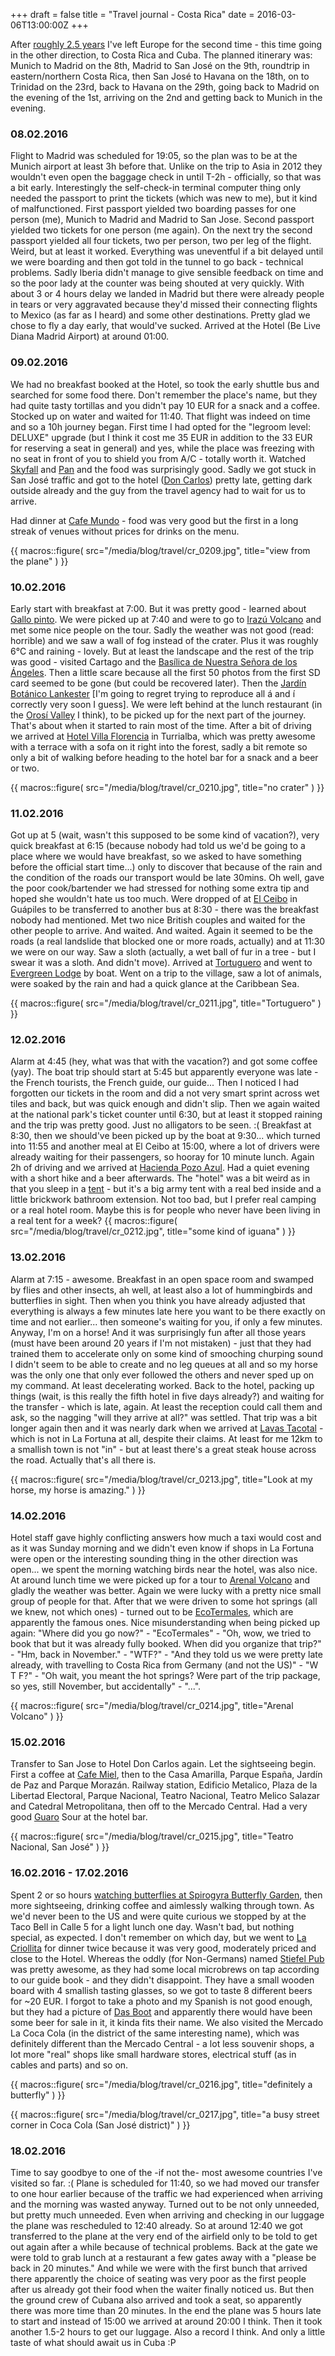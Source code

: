 +++
draft = false
title = "Travel journal - Costa Rica"
date = 2016-03-06T13:00:00Z
+++

After [roughly 2.5 years](/blog/2012/travel-singapore/) I've left Europe for the second time - this time going in the other direction, to Costa Rica and Cuba. The planned itinerary was: Munich to Madrid on the 8th, Madrid to San José on the 9th, roundtrip in eastern/northern Costa Rica, then San José to Havana on the 18th, on to Trinidad on the 23rd, back to Havana on the 29th, going back to Madrid on the evening of the 1st, arriving on the 2nd and getting back to Munich in the evening.

### 08.02.2016

Flight to Madrid was scheduled for 19:05, so the plan was to be at the Munich airport at least 3h before that. Unlike on the trip to Asia in 2012 they wouldn't even open the baggage check in until T-2h - officially, so that was a bit early. Interestingly the self-check-in terminal computer thing only needed the passport to print the tickets (which was new to me), but it kind of malfunctioned. First passport yielded two boarding passes for one person (me), Munich to Madrid and Madrid to San Jose. Second passport yielded two tickets for one person (me again). On the next try the second passport yielded all four tickets, two per person, two per leg of the flight. Weird, but at least it worked. Everything was uneventful if a bit delayed until we were boarding and then got told in the tunnel to go back - technical problems. Sadly Iberia didn't manage to give sensible feedback on time and so the poor lady at the counter was being shouted at very quickly. With about 3 or 4 hours delay we landed in Madrid but there were already people in tears or very aggravated because they'd missed their connecting flights to Mexico (as far as I heard) and some other destinations. Pretty glad we chose to fly a day early, that would've sucked. Arrived at the Hotel (Be Live Diana Madrid Airport) at around 01:00.

### 09.02.2016

We had no breakfast booked at the Hotel, so took the early shuttle bus and searched for some food there. Don't remember the place's name, but they had quite tasty tortillas and you didn't pay 10 EUR for a snack and a coffee. Stocked up on water and waited for 11:40. That flight was indeed on time and so a 10h journey began. First time I had opted for the "legroom level: DELUXE" upgrade (but I think it cost me 35 EUR in addition to the 33 EUR for reserving a seat in general) and yes, while the place was freezing with no seat in front of you to shield you from A/C - totally worth it.
Watched [Skyfall](http://www.imdb.com/title/tt1074638/) and [Pan](http://www.imdb.com/title/tt3332064/) and the food was surprisingly good. Sadly we got stuck in San José traffic and got to the hotel ([Don Carlos](http://www.doncarloshotel.com/)) pretty late, getting dark outside already and the guy from the travel agency had to wait for us to arrive.

Had dinner at [Cafe Mundo](http://www.tripadvisor.com/Restaurant_Review-g309293-d780146-Reviews-Cafe_Mundo-San_Jose_San_Jose_Metro_Province_of_San_Jose.html) - food was very good but the first in a long streak of venues without prices for drinks on the menu.

{{ macros::figure( src="/media/blog/travel/cr_0209.jpg", title="view from the plane" ) }}

### 10.02.2016

Early start with breakfast at 7:00. But it was pretty good - learned about [Gallo pinto](https://en.wikipedia.org/wiki/Gallo_pinto). We were picked up at 7:40 and were to go to [Irazú Volcano](https://en.wikipedia.org/wiki/Iraz%C3%BA_Volcano) and met some nice people on the tour. Sadly the weather was not good (read: horrible) and we saw a wall of fog instead of the crater. Plus it was roughly 6°C and raining - lovely. But at least the landscape and the rest of the trip was good - visited Cartago and the [Basílica de Nuestra Señora de los Ángeles](https://en.wikipedia.org/wiki/Basilica_of_Our_Lady_of_the_Angels,_Cartago). Then a little scare because all the first 50 photos from the first SD card seemed to be gone (but could be recovered later). Then the [Jardín Botánico Lankester](http://www.tripadvisor.com/Attraction_Review-g309231-d2513607-Reviews-Jardin_Botanico_Lankester-Cartago_Province_of_Cartago.html) [I'm going to regret trying to reproduce all á and í correctly very soon I guess].
We were left behind at the lunch restaurant (in the [Orosí Valley](https://en.wikipedia.org/wiki/Oros%C3%AD) I think), to be picked up for the next part of the journey. That's about when it started to rain most of the time. After a bit of driving we arrived at [Hotel Villa Florencia](http://www.villaflorencia.com/) in Turrialba, which was pretty awesome with a terrace with a sofa on it right into the forest, sadly a bit remote so only a bit of walking before heading to the hotel bar for a snack and a beer or two.

{{ macros::figure( src="/media/blog/travel/cr_0210.jpg", title="no crater" ) }}

### 11.02.2016

Got up at 5 (wait, wasn't this supposed to be some kind of vacation?), very quick breakfast at 6:15 (because nobody had told us we'd be going to a place where we would have breakfast, so we asked to have something before the official start time...) only to discover that because of the rain and the condition of the roads our transport would be late 30mins. Oh well, gave the poor cook/bartender we had stressed for nothing some extra tip and hoped she wouldn't hate us too much. Were dropped of at [El Ceibo](http://www.tripadvisor.com/Restaurant_Review-g309261-d2460975-Reviews-El_Ceibo-Province_of_Limon.html) in Guápiles to be transferred to another bus at 8:30 - there was the breakfast nobody had mentioned. Met two nice British couples and waited for the other people to arrive. And waited. And waited. Again it seemed to be the roads (a real landslide that blocked one or more roads, actually) and at 11:30 we were on our way. Saw a sloth (actually, a wet ball of fur in a tree - but I swear it was a sloth. And didn't move). Arrived at [Tortuguero](http://www.tortugueroinfo.com/) and went to [Evergreen Lodge](http://www.tortugueroinfo.com/tortuguero/evergreen_tortuguero/evergreen_us.htm) by boat. Went on a trip to the village, saw a lot of animals, were soaked by the rain and had a quick glance at the Caribbean Sea.

{{ macros::figure( src="/media/blog/travel/cr_0211.jpg", title="Tortuguero" ) }}

### 12.02.2016

Alarm at 4:45 (hey, what was that with the vacation?) and got some coffee (yay). The boat trip should start at 5:45 but apparently everyone was late - the French tourists, the French guide, our guide... Then I noticed I had forgotten our tickets in the room and did a not very smart sprint across wet tiles and back, but was quick enough and didn't slip. Then we again waited at the national park's ticket counter until 6:30, but at least it stopped raining and the trip was pretty good. Just no alligators to be seen. :( Breakfast at 8:30, then we should've been picked up by the boat at 9:30... which turned into 11:55 and another meal at El Ceibo at 15:00, where a lot of drivers were already waiting for their passengers, so hooray for 10 minute lunch. Again 2h of driving and we arrived at [Hacienda Pozo Azul](http://www.pozoazul.com/). Had a quiet evening with a short hike and a beer afterwards. The "hotel" was a bit weird as in that you sleep in a [tent](http://www.pozoazul.com/cuculmeca.html) - but it's a big army tent with a real bed inside and a little brickwork bathroom extension. Not too bad, but I prefer real camping or a real hotel room. Maybe this is for people who never have been living in a real tent for a week?
{{ macros::figure( src="/media/blog/travel/cr_0212.jpg", title="some kind of iguana" ) }}



### 13.02.2016

Alarm at 7:15 - awesome. Breakfast in an open space room and swamped by flies and other insects, ah well, at least also a lot of hummingbirds and butterflies in sight. Then when you think you have already adjusted that everything is always a few minutes late here you want to be there exactly on time and not earlier... then someone's waiting for you, if only a few minutes. Anyway, I'm on a horse! And it was surprisingly fun after all those years (must have been around 20 years if I'm not mistaken) - just that they had trained them to accelerate only on some kind of smooching churping sound I didn't seem to be able to create and no leg queues at all and so my horse was the only one that only ever followed the others and never sped up on my command. At least decelerating worked. Back to the hotel, packing up things (wait, is this really the fifth hotel in five days already?) and waiting for the transfer - which is late, again. At least the reception could call them and ask, so the nagging "will they arrive at all?" was settled. That trip was a bit longer again then and it was nearly dark when we arrived at [Lavas Tacotal](http://tacotal.com/en/) - which is not in La Fortuna at all, despite their claims. At least for me 12km to a smallish town is not "in" - but at least there's a great steak house across the road. Actually that's all there is.

{{ macros::figure( src="/media/blog/travel/cr_0213.jpg", title="Look at my horse, my horse is amazing." ) }}

### 14.02.2016

Hotel staff gave highly conflicting answers how much a taxi would cost and as it was Sunday morning and we didn't even know if shops in La Fortuna were open or the interesting sounding thing in the other direction was open... we spent the morning watching birds near the hotel, was also nice. At around lunch time we were picked up for a tour to [Arenal Volcano](https://en.wikipedia.org/wiki/Arenal_Volcano) and gladly the weather was better. Again we were lucky with a pretty nice small group of people for that. After that we were driven to some hot springs (all we knew, not which ones) - turned out to be [EcoTermales](http://ecotermalesfortuna.cr/), which are apparently the famous ones. Nice misunderstanding when being picked up again: "Where did you go now?" - "EcoTermales" - "Oh, wow, we tried to book that but it was already fully booked. When did you organize that trip?" - "Hm, back in November." - "WTF?" - "And they told us we were pretty late already, with travelling to Costa Rica from Germany (and not the US)" - "W T F?" - "Oh wait, you meant the hot springs? Were part of the trip package, so yes, still November, but accidentally" - "...".

{{ macros::figure( src="/media/blog/travel/cr_0214.jpg", title="Arenal Volcano" ) }}

### 15.02.2016

Transfer to San Jose to Hotel Don Carlos again. Let the sightseeing begin. First a coffee at [Cafe Miel](http://www.tripadvisor.com/Restaurant_Review-g309293-d7215964-Reviews-Cafe_Miel_Costa_Rica-San_Jose_San_Jose_Metro_Province_of_San_Jose.html), then to the Casa Amarilla, Parque España, Jardín de Paz and Parque Morazán. Railway station, Edificio Metalico, Plaza de la Libertad Electoral, Parque Nacional, Teatro Nacional, Teatro Melico Salazar and Catedral Metropolitana, then off to the Mercado Central. Had a very good [Guaro](https://en.wikipedia.org/wiki/Guaro_%28drink%29) Sour at the hotel bar.

{{ macros::figure( src="/media/blog/travel/cr_0215.jpg", title="Teatro Nacional, San José" ) }}

### 16.02.2016 - 17.02.2016

Spent 2 or so hours [watching butterflies at Spirogyra Butterfly Garden](http://www.butterflygardencr.com/), then more sightseeing, drinking coffee and aimlessly walking through town. As we'd never been to the US and were quite curious we stopped by at the Taco Bell in Calle 5 for a light lunch one day. Wasn't bad, but nothing special, as expected. I don't remember on which day, but we went to [La Criollita](http://www.tripadvisor.com/Restaurant_Review-g309293-d2539975-Reviews-La_Criollita-San_Jose_San_Jose_Metro_Province_of_San_Jose.html) for dinner twice because it was very good, moderately priced and close to the Hotel. Whereas the oddly (for Non-Germans) named [Stiefel Pub](http://www.tripadvisor.com/Restaurant_Review-g309293-d3806854-Reviews-Stiefel_Pub-San_Jose_San_Jose_Metro_Province_of_San_Jose.html) was pretty awesome, as they had some local microbrews on tap according to our guide book - and they didn't disappoint. They have a small wooden board with 4 smallish tasting glasses, so we got to taste 8 different beers for ~20 EUR. I forgot to take a photo and my Spanish is not good enough, but they had a picture of [Das Boot](http://www.thinkgeek.com/product/e9d8/) and apparently there would have been some beer for sale in it, it kinda fits their name. We also visited the Mercado La Coca Cola (in the district of the same interesting name), which was definitely different than the Mercado Central - a lot less souvenir shops, a lot more "real" shops like small hardware stores, electrical stuff (as in cables and parts) and so on.

{{ macros::figure( src="/media/blog/travel/cr_0216.jpg", title="definitely a butterfly" ) }}

{{ macros::figure( src="/media/blog/travel/cr_0217.jpg", title="a busy street corner in Coca Cola (San José district)" ) }}

### 18.02.2016

Time to say goodbye to one of the -if not the- most awesome countries I've visited so far. :( Plane is scheduled for 11:40, so we had moved our transfer to one hour earlier because of the traffic we had experienced when arriving and the morning was wasted anyway. Turned out to be not only unneeded, but pretty much unneeded. Even when arriving and checking in our luggage the plane was rescheduled to 12:40 already. So at around 12:40 we got transferred to the plane at the very end of the airfield only to be told to get out again after a while because of technical problems. Back at the gate we were told to grab lunch at a restaurant a few gates away with a "please be back in 20 minutes." And while we were with the first bunch that arrived there apparently the choice of seating was very poor as the first people after us already got their food when the waiter finally noticed us. But then the ground crew of Cubana also arrived and took a seat, so apparently there was more time than 20 minutes. In the end the plane was 5 hours late to start and instead of 15:00 we arrived at around 20:00 I think. Then it took another 1.5-2 hours to get our luggage. Also a record I think. And only a little taste of what should await us in Cuba :P
